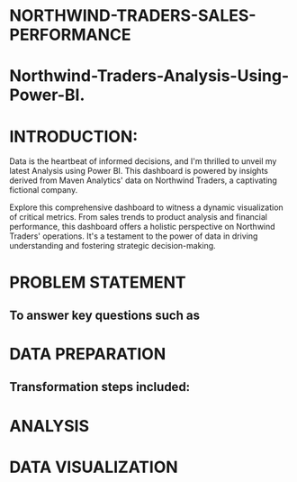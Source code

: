 # NORTHWIND-TRADERS-SALES-PERFORMANCE
# Northwind-Traders-Analysis-Using-Power-BI.
 # INTRODUCTION: 
  Data is the heartbeat of informed decisions, and I'm thrilled to unveil my latest Analysis using Power BI. This dashboard is powered by insights derived from Maven Analytics' data on Northwind Traders, a captivating fictional company.

Explore this comprehensive dashboard to witness a dynamic visualization of critical metrics. From sales trends to product analysis and financial performance, this dashboard offers a holistic perspective on Northwind Traders' operations. It's a testament to the power of data in driving understanding and fostering strategic decision-making.

# PROBLEM STATEMENT
 ## To answer key questions such as 

# DATA PREPARATION
   ## Transformation steps included:
    

# ANALYSIS

# DATA VISUALIZATION


  






 
